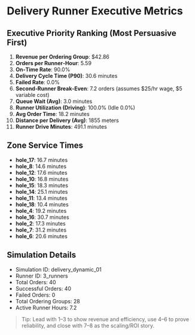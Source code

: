 # Delivery Runner Executive Metrics

## Executive Priority Ranking (Most Persuasive First)
1. **Revenue per Ordering Group**: $42.86
2. **Orders per Runner‑Hour**: 5.59
3. **On‑Time Rate**: 90.0%
4. **Delivery Cycle Time (P90)**: 30.6 minutes
5. **Failed Rate**: 0.0%
6. **Second‑Runner Break‑Even**: 7.2 orders (assumes $25/hr wage, $5 variable cost)
7. **Queue Wait (Avg)**: 3.0 minutes
8. **Runner Utilization (Driving)**: 100.0% (Idle 0.0%)
9. **Avg Order Time**: 18.2 minutes
10. **Distance per Delivery (Avg)**: 1855 meters
11. **Runner Drive Minutes**: 491.1 minutes

## Zone Service Times
- **hole_17**: 16.7 minutes
- **hole_8**: 14.6 minutes
- **hole_12**: 17.6 minutes
- **hole_10**: 16.8 minutes
- **hole_15**: 18.3 minutes
- **hole_14**: 25.1 minutes
- **hole_11**: 13.4 minutes
- **hole_18**: 10.4 minutes
- **hole_4**: 19.2 minutes
- **hole_16**: 30.7 minutes
- **hole_2**: 17.3 minutes
- **hole_7**: 31.2 minutes
- **hole_6**: 20.6 minutes


## Simulation Details
- Simulation ID: delivery_dynamic_01
- Runner ID: 3_runners
- Total Orders: 40
- Successful Orders: 40
- Failed Orders: 0
- Total Ordering Groups: 28
- Active Runner Hours: 7.2

> Tip: Lead with 1–3 to show revenue and efficiency, use 4–6 to prove reliability, and close with 7–8 as the scaling/ROI story.
